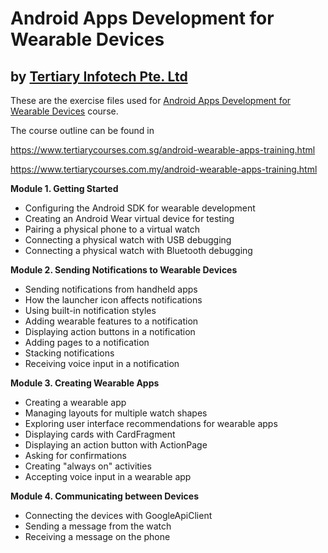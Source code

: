 # Android Apps Development for Wearable Devices
## by [Tertiary Infotech Pte. Ltd](https://www.tertiarycourses.com.sg/)

These are the exercise files used for [Android Apps Development for Wearable Devices](https://www.tertiarycourses.com.sg/android-wearable-apps-training.html) course. 

The course outline can be found in 

https://www.tertiarycourses.com.sg/android-wearable-apps-training.html

https://www.tertiarycourses.com.my/android-wearable-apps-training.html



<p><strong>Module 1. Getting Started</strong></p>
<ul>
<li>Configuring the Android SDK for wearable development</li>
<li>Creating an Android Wear virtual device for testing</li>
<li>Pairing a physical phone to a virtual watch</li>
<li>Connecting a physical watch with USB debugging</li>
<li>Connecting a physical watch with Bluetooth debugging</li>
</ul>
<p><strong>Module 2. Sending Notifications to Wearable Devices</strong></p>
<ul>
<li>Sending notifications from handheld apps</li>
<li>How the launcher icon affects notifications</li>
<li>Using built-in notification styles</li>
<li>Adding wearable features to a notification</li>
<li>Displaying action buttons in a notification</li>
<li>Adding pages to a notification</li>
<li>Stacking notifications</li>
<li>Receiving voice input in a notification</li>
</ul>
<p><strong>Module 3. Creating Wearable Apps</strong></p>
<ul>
<li>Creating a wearable app</li>
<li>Managing layouts for multiple watch shapes</li>
<li>Exploring user interface recommendations for wearable apps</li>
<li>Displaying cards with CardFragment</li>
<li>Displaying an action button with ActionPage</li>
<li>Asking for confirmations</li>
<li>Creating "always on" activities</li>
<li>Accepting voice input in a wearable app</li>
</ul>
<p><strong>Module 4. Communicating between Devices</strong></p>
<ul>
<li>Connecting the devices with GoogleApiClient</li>
<li>Sending a message from the watch</li>
<li>Receiving a message on the phone</li>
</ul>



